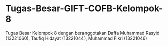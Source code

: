 # Tugas-Besar-GIFT-COFB-Kelompok-8
Tugas Besar Kelompok 8 dengan beranggotakan Daffa Muhammad Rasyid (13221060), Taufiq Hidayat (13221044), Muhammad Fikri (13221046)
